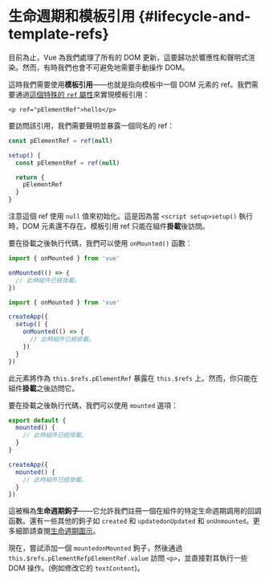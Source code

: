 # 生命週期和模板引用 {#lifecycle-and-template-refs}

目前為止，Vue 為我們處理了所有的 DOM 更新，這要歸功於響應性和聲明式渲染。然而，有時我們也會不可避免地需要手動操作 DOM。

這時我們需要使用**模板引用**——也就是指向模板中一個 DOM 元素的 ref。我們需要通過<a target="_blank" href="/api/built-in-special-attributes.html#ref">這個特殊的 `ref` 屬性</a>來實現模板引用：

```vue-html
<p ref="pElementRef">hello</p>
```

<div class="composition-api">

要訪問該引用，我們需要聲明<span class="html">並暴露</span>一個同名的 ref：

<div class="sfc">

```js
const pElementRef = ref(null)
```

</div>
<div class="html">

```js
setup() {
  const pElementRef = ref(null)

  return {
    pElementRef
  }
}
```

</div>

注意這個 ref 使用 `null` 值來初始化。這是因為當 <span class="sfc">`<script setup>`</span><span class="html">`setup()`</span> 執行時，DOM 元素還不存在。模板引用 ref 只能在組件**掛載**後訪問。

要在掛載之後執行代碼，我們可以使用 `onMounted()` 函數：

<div class="sfc">

```js
import { onMounted } from 'vue'

onMounted(() => {
  // 此時組件已經掛載。
})
```

</div>
<div class="html">

```js
import { onMounted } from 'vue'

createApp({
  setup() {
    onMounted(() => {
      // 此時組件已經掛載。
    })
  }
})
```

</div>
</div>

<div class="options-api">

此元素將作為 `this.$refs.pElementRef` 暴露在 `this.$refs` 上。然而，你只能在組件**掛載**之後訪問它。

要在掛載之後執行代碼，我們可以使用 `mounted` 選項：

<div class="sfc">

```js
export default {
  mounted() {
    // 此時組件已經掛載。
  }
}
```

</div>
<div class="html">

```js
createApp({
  mounted() {
    // 此時組件已經掛載。
  }
})
```

</div>
</div>

這被稱為**生命週期鉤子**——它允許我們註冊一個在組件的特定生命週期調用的回調函數。還有一些其他的鉤子如 <span class="options-api">`created` 和 `updated`</span><span class="composition-api">`onUpdated` 和 `onUnmounted`</span>。更多細節請查閱<a target="_blank" href="/guide/essentials/lifecycle.html#lifecycle-diagram">生命週期圖示</a>。

現在，嘗試添加一個 <span class="options-api">`mounted`</span><span class="composition-api">`onMounted`</span> 鉤子，然後通過 <span class="options-api">`this.$refs.pElementRef`</span><span class="composition-api">`pElementRef.value`</span> 訪問 `<p>`，並直接對其執行一些 DOM 操作。(例如修改它的 `textContent`)。
